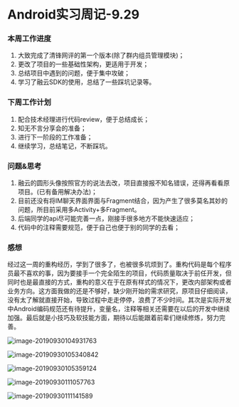 # Android实习周记-9.29



### 本周工作进度

1. 大致完成了清锋网评的第一个版本(除了群内组员管理模块)；
2. 更改了项目的一些基础性架构，更适用于开发；
3. 总结项目中遇到的问题，便于集中攻破；
4. 学习了融云SDK的使用，总结了一些踩坑记录等。

### 下周工作计划

1. 配合技术经理进行代码review，便于总结成长；
2. 知无不言分享会的准备；
3. 进行下一阶段的工作准备；
4. 继续学习，总结笔记，不断踩坑。

### 问题&思考

1. 融云的圆形头像按照官方的说法去改，项目直接报不知名错误，还得再看看原项目。(已有备用解决办法)；
2. 目前还没有将IM聊天界面界面与Fragment结合，因为产生了很多莫名其妙的问题，所目前采用多Activity+多Fragment。
3. 后端同学的api尽可能完善一点，刚接手很多地方不能快速适应；
4. 代码中的注释需要规范，便于自己也便于别的同学的去看；

### 感想

经过这一周的重构经历，学到了很多了，也被很多坑烦到了。重构代码是每个程序员最不喜欢的事，因为要接手一个完全陌生的项目，代码质量取决于前任开发，但同时也是最直接的方式，重构的意义在于在原有样式的情况下，更改内部架构或者业务方向。这方面我做的还是不够好，缺少刚开始的需求研究，原项目仔细阅读，没有太了解就直接开始，导致过程中走走停停，浪费了不少时间。其次是实际开发中Android编码规范还有待提升，变量名，注释等相关还需要在以后的开发中继续加强。最后就是小技巧及软技能方面，期待以后能跟着前辈们继续修炼，努力完善。





![image-20190930104931763](/Users/petterp/Desktop/null.png)

![image-20190930105340842](/Users/petterp/Desktop/fragment1.png)

![image-20190930105359124](/Users/petterp/Desktop/fragment2.png)



![image-20190930111057763](/Users/petterp/Desktop/%E6%8A%A5%E9%94%992.png)

![image-20190930111141589](https://tva1.sinaimg.cn/large/006y8mN6ly1g7hdcx3figj31sr0u0qb5.jpg)